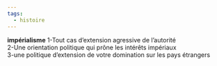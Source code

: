 ```yaml
---
tags:
  - histoire
---
```

**impérialisme**
1-Tout cas d’extension agressive de l’autorité  
2-Une orientation politique qui prône les intérêts impériaux  
3-une politique d’extension de votre domination sur les pays étrangers  

